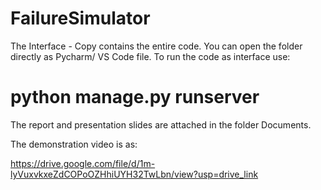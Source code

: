 # FailureSimulator

The Interface - Copy contains the entire code. You can open the folder directly as Pycharm/ VS Code file. To run the code as interface use: 
# python manage.py runserver

The report and presentation slides are attached in the folder Documents.

The demonstration video is as:

https://drive.google.com/file/d/1m-lyVuxvkxeZdCOPoOZHhiUYH32TwLbn/view?usp=drive_link
